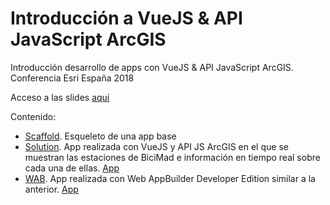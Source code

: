 # Introducción a VueJS & API JavaScript ArcGIS

Introducción desarrollo de apps con VueJS & API JavaScript ArcGIS. Conferencia Esri España 2018

Acceso a las slides [aquí](bit.ly/VueJS-CEsri)

Contenido: 

* [Scaffold](https://github.com/esri-es/conferencia-usuarios/tree/master/2018/vueJS-api-arcgis/scaffold). Esqueleto de una app base 
* [Solution](https://github.com/esri-es/conferencia-usuarios/tree/master/2018/vueJS-api-arcgis/solution). App realizada con VueJS y API JS ArcGIS en el que se muestran las estaciones de BiciMad e información en tiempo real sobre cada una de ellas. [App](https://esri-es.github.io/conferencia-usuarios/2018/vueJS-api-arcgis/solution/)
* [WAB](https://github.com/esri-es/conferencia-usuarios/tree/master/2018/vueJS-api-arcgis/WAB). App realizada con Web AppBuilder Developer Edition similar a la anterior. [App](https://esri-es.github.io/conferencia-usuarios/2018/vueJS-api-arcgis/WAB/)






